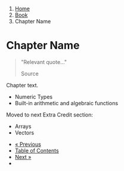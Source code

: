 <ol class="breadcrumb">
  <li><a href="/">Home</a></li>
  <li><a href="/book/">Book</a></li>
  <li class="active">Chapter Name</li>
</ol>

# Chapter Name

> "Relevant quote..."
> <footer>Source</footer>

Chapter text.

* Numeric Types
* Built-in arithmetic and algebraic functions

Moved to next Extra Credit section:
* Arrays
* Vectors

<ul class="pager">
  <li class="previous"><a href="/book/">&laquo; Previous</a></li>
  <li><a href="/book/">Table of Contents</a></li>
  <li class="next"><a href="/book/">Next &raquo;</a><li>
</ul>
